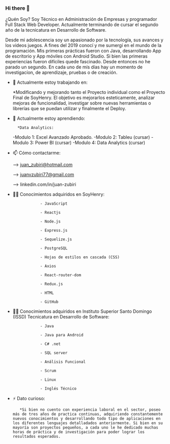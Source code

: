 ### Hi there 👋

¿Quén Soy?
Soy Técnico en Administración de Empresas y programador Full Stack Web Developer. Actualmente terminando de cursar el segundo año de la tecnicatura en Desarrollo de Software.

Desde mi adolescencia soy un apasionado por la tecnología, sus avances y los videos juegos. A fines del 2019  conocí y me sumergí en el mundo de la programación. Mis primeras prácticas fueron con Java, desarrollando App de escritorio y App móviles con Android Studio. Si bien las primeras experiencias fueron difíciles quede fascinado. Desde entonces no he parado un segundo. En cada uno de mís días hay un momento de investigacíon, de aprendizaje, pruebas o de creación.

- 🔭 Actualmente estoy trabajando en:

     *Modificando y mejorando tanto el Proyecto individual como el Proyecto Final de SoyHenry. El objetivo es mejorarlos esteticamente, analizar  mejoras de funcionalidad, investigar sobre nuevas herramientas o librerías que se puedan utilizar y finalmente el Deploy.

- 🌱 Actualmente estoy aprendiendo:
  
        *Data Analytics:
     -Modulo 1: Excel Avanzado Aprobado.
      -Modulo 2: Tableu (cursar)
       -Modulo 3: Power BI (cursar)
        -Modulo 4: Data Analytics (cursar)
                 
- 📫 Cómo contactarme:
  
     --> juan_zubiri@hotmail.com
  
     --> juanvzubiri77@gmail.com

     --> linkedin.com/in/juan-zubiri

- 👨‍💻 Conocimientos adquiridos en SoyHenry:
 
                  - JavaScript
  
                  - Reactjs
  
                  - Node.js
  
                  - Express.js
  
                  - Sequelize.js
  
                  - PostgreSQL
  
                  - Hojas de estilos en cascada (CSS)
  
                  - Axios
  
                  - React-router-dom
  
                  - Redux.js
  
                  - HTML
  
                  - GitHub
  
- 👨‍💻 Conocimientos adquiridos en Instituto Superior Santo Domingo (ISSD) Tecnicatura en Desarrollo de Software:
  
                  - Java
  
                  - Java para Android
  
                  - C# .net
  
                  - SQL server
  
                  - Análisis Funcional
  
                  - Scrum
  
                  - Linux
  
                  - Inglés Técnico
                      
- ⚡ Dato curioso:

         *Si bien no cuento con experiencia laboral en el sector, poseo más de tres años de practica continuas, adquiriendo constantemente nuevos conocimientos y desarrollando todo tipo de aplicaciones en los diferentes lenguajes detalladados anteriormente. Si bien en su mayoría son proyectos pequeños, a cada uno le he dedicado muchas horas de práctica y de investigación para poder lograr los resultados esperados.


  


